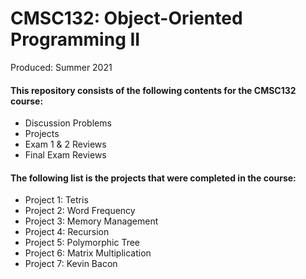 # CMSC132: Object-Oriented Programming II
Produced: Summer 2021

#### This repository consists of the following contents for the CMSC132 course:
- Discussion Problems
- Projects
- Exam 1 & 2 Reviews
- Final Exam Reviews

#### The following list is the projects that were completed in the course:
- Project 1: Tetris
- Project 2: Word Frequency
- Project 3: Memory Management
- Project 4: Recursion
- Project 5: Polymorphic Tree
- Project 6: Matrix Multiplication
- Project 7: Kevin Bacon
